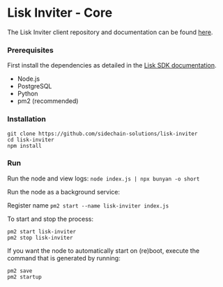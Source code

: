 # Lisk Inviter - Core

The Lisk Inviter client repository and documentation can be found [here](https://github.com/sidechain-solutions/lisk-inviter/tree/master/client).

### Prerequisites

First install the dependencies as detailed in the [Lisk SDK documentation](https://lisk.io/documentation/lisk-sdk/setup).

- Node.js
- PostgreSQL
- Python
- pm2 (recommended)

### Installation

```
git clone https://github.com/sidechain-solutions/lisk-inviter
cd lisk-inviter
npm install
```

### Run

Run the node and view logs: `node index.js | npx bunyan -o short`

Run the node as a background service:

Register name `pm2 start --name lisk-inviter index.js`

To start and stop the process:

```
pm2 start lisk-inviter
pm2 stop lisk-inviter
```

If you want the node to automatically start on (re)boot, execute the command that is generated by running:

```
pm2 save
pm2 startup
```
